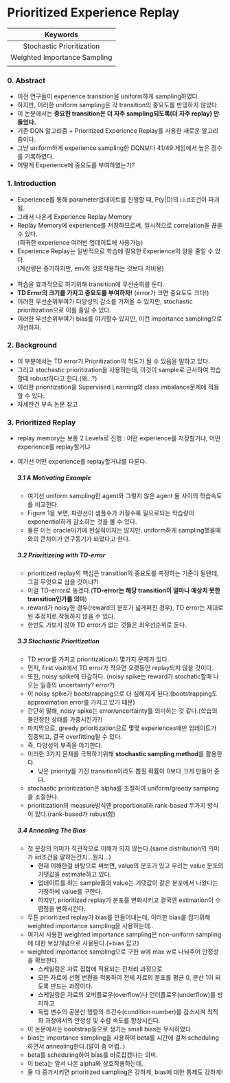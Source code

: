 # Prioritized Experience Replay

| Keywords |
|:-----------:|
| Stochastic Prioritization |
| Weighted Importance Sampling |
|  |

### 0. Abstract
- 이전 연구들이 experience transition을 uniform하게 sampling하였다.
- 하지만, 이러한 uniform sampling은 각 transition의 중요도를 반영하지 않았다.
- 이 논문에서는 **중요한 transition은 더 자주 sampling되도록(더 자주 replay) 만들었다.**
- 기존 DQN 알고리즘 + Prioritized Experience Replay를 사용한 새로운 알고리즘이다.
- 그냥 uniform하게 experience sampling한 DQN보다 41/49 게임에서 높은 점수를 기록하였다.
- 어떻게 Experience에 중요도를 부여하였는가?

### 1. Introduction
- Experience를 통해 parameter업데이트를 진행할 때, P(y|D)의 i.i.d조건이 파괴됨.
- 그래서 나온게 Experience Replay Memory
- Replay Memory에 experience를 저장하므로써, 일시적으로 correlation을 끊을 수 있다.\
(희귀한 experience 여러번 업데이트에 사용가능)
- Experience Replay는 일반적으로 학습에 필요한 Experience의 양을 줄일 수 있다.\
(계산량은 증가하지만, env와 상호작용하는 것보다 저비용)
<br><br>
- 학습을 효과적으로 하기위해 transition에 우선순위를 둔다.
- **TD Error의 크기를 가지고 중요도를 부여하자!** (error가 크면 중요도도 크다!)
- 이러한 우선순위부여가 다양성의 감소를 가져올 수 있지만, stochastic prioritization으로 이를 줄일 수 있다.
- 이러한 우선순위부여가 bias를 야기할수 있지만, 이건 importance sampling으로 개선하자.

### 2. Background
- 이 부분에서는 TD error가 Prioritization의 척도가 될 수 있음을 말하고 있다.
- 그리고 stochastic prioritization을 사용하는데, 이것이 sample로 근사하여 학습할때 robust하다고 한다.(왜...?)
- 이러한 prioritization을 Supervised Learning의 class imbalance문제에 적용할 수 있다.
- 자세한건 부속 논문 참고

### 3. Prioritized Replay
- replay memory는 보통 2 Levels로 진행 : 어떤 experience를 저장할거냐, 어떤 experience를 replay할거냐
- 여기선 어떤 experience를 replay할거냐를 다룬다.
  ##### 3.1 A Motivating Example
  - 여기선 uniform sampling한 agent와 그렇지 않은 agent 둘 사이의 학습속도를 비교한다.
  - Figure 1을 보면, 파란선이 샘플수가 커질수록 필요로되는 학습량이 exponential하게 감소하는 것을 볼 수 있다.
  - 물론 이는 oracle이기에 현실적이지는 않지만, uniform하게 sampling했을때와의 큰차이가 연구동기가 되었다고 한다.
  
  ##### 3.2 Prioritizeing with TD-error
  - prioritized replay의 핵심은 transition의 중요도를 측정하는 기준이 될텐데, 그걸 무엇으로 삼을 것이냐?!
  - 이걸 TD-error로 놓겠다.(**TD-error는 해당 transition이 얼마나 예상치 못한 transition인가를 의미**)
  - reward가 noisy한 경우(reward의 분포가 넓게퍼진 경우), TD error는 제대로된 추정치로 작동하지 않을 수 있다.
  - 한번도 가보지 않아 TD error가 없는 것들은 최우선순위로 둔다.
  
  ##### 3.3 Stochastic Prioritization
  - TD error를 가지고 prioritization시 몇가지 문제가 있다.
  - 먼저, first visit에서 TD error가 작으면 오랫동안 replay되지 않을 것이다.
  - 또한, noisy spike에 민감하다. (noisy spike는 reward가 stochatic할때 나오는 일종의 uncertainty? error?)
  - 이 noisy spike가 bootstrapping으로 더 심해지게 된다.(bootstrapping도 approximation error를 가지고 있기 때문)
  - 간단히 말해, noisy spike는 error/uncertainty를 의미하는 것 같다.(학습의 불안정한 상태를 가중시킨가?)
  - 마지막으로, greedy prioritization으로 몇몇 experiences에만 업데이트가 집중되고, 결국 overfitting될 수 있다.
  - 즉, 다양성의 부족을 야기한다.
  - 이러한 3가지 문제를 극복하기위해 **stochastic sampling method**를 활용한다.
    - 낮은 priority를 가진 transition이라도 뽑힐 확률이 0보다 크게 만들어 준다.
  - stochastic prioritization은 alpha를 조절하여 uniform/greedy sampling을 조절한다.
  - prioritization의 measure방식엔 proportional과 rank-based 두가지 방식이 있다.(rank-based가 robust함)
  
  ##### 3.4 Annealing The Bias
  - 첫 문장의 의미가 직관적으로 이해가 되지 않는다.(same distribution의 의미가 iid조건을 말하는건지...뭔지...)
    - 현재 이해한걸 바탕으로 써보면, value의 분포가 있고 우리는 value 분포의 기댓값을 estimate하고 있다.
    - 업데이트를 하는 sample들의 value는 기댓값이 같은 분포에서 나왔다는 가정하에 value를 구한다.
    - 하지만, prioritized replay가 분포를 변화시키고 결국엔 estimation이 수렴점을 변화시킨다.
  - 무튼 prioritized replay가 bias를 만들어내는데, 이러한 bias를 잡기위해 weighted importance sampling을 사용하는데..
  - 여기서 사용한 weighted importance sampling은 non-uniform sampling에 대한 보상개념으로 사용된다.(+bias 잡고)
  - weighted importance sampling으로 구한 w에 max w로 나눠주어 안정성을 확보한다.
    - 스케일링은 자료 집합에 적용되는 전처리 과정으로 
    - 모든 자료에 선형 변환을 적용하여 전체 자료의 분포를 평균 0, 분산 1이 되도록 만드는 과정이다.
    - 스케일링은 자료의 오버플로우(overflow)나 언더플로우(underflow)를 방지하고 
    - 독립 변수의 공분산 행렬의 조건수(condition number)를 감소시켜 최적화 과정에서의 안정성 및 수렴 속도를 향상시킨다.
  - 이 논문에서는 bootstrap등으로 생기는 small bias는 무시하였다.
  - bias는 importance sampling을 사용하여 beta를 시간에 걸쳐 scheduling하면서 annealing한다.(말이 좀 어렵..)
  - beta를 scheduling하여 bias를 바로잡겠다는 의미.
  - 이 beta는 앞서 나온 alpha와 상호작용하는데, 
  - 둘 다 증가시키면 prioritized sampling은 강하게, bias에 대한 통제도 강하게!
  
